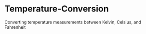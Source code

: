 # Temperature-Conversion
Converting temperature measurements between Kelvin, Celsius, and Fahrenheit
